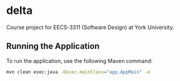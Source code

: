 # delta
Course project for EECS-3311 (Software Design) at York University.

## Running the Application

To run the application, use the following Maven command:

```bash
mvn clean exec:java -Dexec.mainClass="app.AppMain" -e
```

